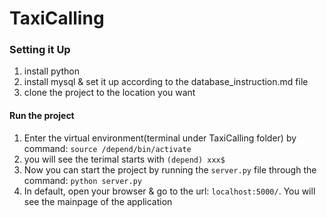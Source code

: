 # TaxiCalling

### Setting it Up

1. install python
2. install mysql & set it up according to the database_instruction.md file
3. clone the project to the location you want



#### Run the project

1. Enter the virtual environment(terminal under TaxiCalling folder) by command: `source /depend/bin/activate`
2. you will see the terimal starts with `(depend) xxx$`
3. Now you can start the project by running the `server.py` file through the command: `python server.py`
4. In default, open your browser & go to the url: `localhost:5000/`. You will see the mainpage of the application


